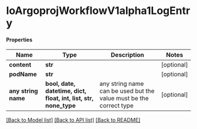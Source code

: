 # IoArgoprojWorkflowV1alpha1LogEntry

#### Properties
Name | Type | Description | Notes
------------ | ------------- | ------------- | -------------
**content** | **str** |  | [optional] 
**podName** | **str** |  | [optional] 
**any string name** | **bool, date, datetime, dict, float, int, list, str, none_type** | any string name can be used but the value must be the correct type | [optional]

[[Back to Model list]](../README.md#documentation-for-models) [[Back to API list]](../README.md#documentation-for-api-endpoints) [[Back to README]](../README.md)


